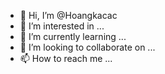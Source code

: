 - 👋 Hi, I’m @Hoangkacac
- 👀 I’m interested in ...
- 🌱 I’m currently learning ...
- 💞️ I’m looking to collaborate on ...
- 📫 How to reach me ...

<!---
Hoangkacac/Hoangkacac is a ✨ special ✨ repository because its `README.md` (this file) appears on your GitHub profile.
You can click the Preview link to take a look at your changes.
--->
